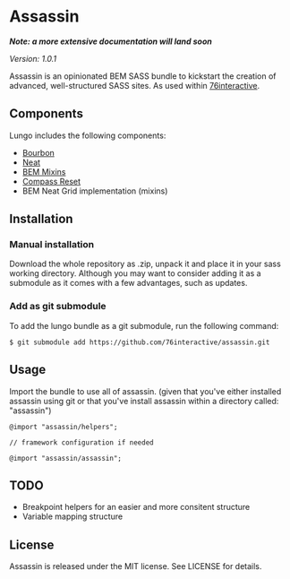 # Assassin

***Note: a more extensive documentation will land soon***

*Version: 1.0.1* 

Assassin is an opinionated BEM SASS bundle to kickstart the creation of advanced, well-structured SASS sites. As used within [76interactive](http://76interactive.com).

## Components

Lungo includes the following components:

* [Bourbon](http://bourbon.io)
* [Neat](http://neat.io)
* [BEM Mixins](https://medium.com/@marcmintel/pushing-bem-to-the-next-level-with-sass-3-4-5239d2371321)
* [Compass Reset](http://compass-style.org/reference/compass/reset/utilities)
* BEM Neat Grid implementation (mixins)

## Installation

### Manual installation
Download the whole repository as .zip, unpack it and place it in your sass working directory. Although you may want to consider adding it as a submodule as it comes with a few advantages, such as updates.
 
### Add as git submodule
To add the lungo bundle as a git submodule, run the following command:

```
$ git submodule add https://github.com/76interactive/assassin.git
```

## Usage
Import the bundle to use all of assassin. (given that you've either installed assassin using git or that you've install assassin  within a directory called: "assassin")

```
@import "assassin/helpers";

// framework configuration if needed

@import "assassin/assassin";
```

## TODO

* Breakpoint helpers for an easier and more consitent structure
* Variable mapping structure


## License

Assassin is released under the MIT license. See LICENSE for details.
